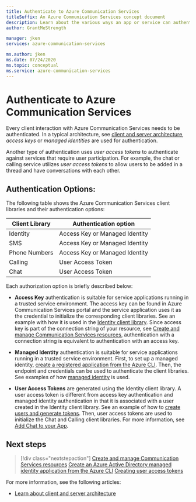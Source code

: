 ```yaml
---
title: Authenticate to Azure Communication Services
titleSuffix: An Azure Communication Services concept document
description: Learn about the various ways an app or service can authenticate to Communication Services.
author: GrantMeStrength

manager: jken
services: azure-communication-services

ms.author: jken
ms.date: 07/24/2020
ms.topic: conceptual
ms.service: azure-communication-services
---
```


# Authenticate to Azure Communication Services

Every client interaction with Azure Communication Services needs to be authenticated. In a typical architecture, see [client and server architecture](./client-and-server-architecture.md), *access keys* or *managed identities* are used for authentication.

Another type of authentication uses *user access tokens* to authenticate against services that require user participation. For example, the chat or calling service utilizes *user access tokens* to allow users to be added in a thread and have conversations with each other.

## Authentication Options:

The following table shows the Azure Communication Services client libraries and their authentication options:

| Client Library    | Authentication option                               |
| ----------------- | ----------------------------------------------------|
| Identity          | Access Key or Managed Identity                      |
| SMS               | Access Key or Managed Identity                      |
| Phone Numbers     | Access Key or Managed Identity                      |
| Calling           | User Access Token                                   |
| Chat              | User Access Token                                   |

Each authorization option is briefly described below:

- **Access Key** authentication is suitable for service applications running in a trusted service environment. The access key can be found in Azure Communication Services portal and the service application uses it as the credential to initialize the corresponding client libraries. See an example with how it is used in the [Identity client library](../quickstarts/access-tokens.md). Since access key is part of the connection string of your resource, see [Create and manage Communication Services resources](../quickstarts/create-communication-resource.md), authentication with a connection string is equivalent to authentication with an access key.

- **Managed Identity** authentication is suitable for service applications running in a trusted service environment. First, to set up a managed identity, [create a registered application from the Azure CLI](../quickstarts/managed-identity-from-cli.md). Then, the endpoint and credentials can be used to authenticate the client libraries. See examples of how [managed identity](../quickstarts/managed-identity.md) is used.

- **User Access Tokens** are generated using the Identity client library. A user access token is different from access key authentication and managed identity authentication in that it is associated with a user created in the Identity client library. See an example of how to [create users and generate tokens](../quickstarts/access-tokens.md). Then, user access tokens are used to initialize the Chat and Calling client libraries. For more information, see [Add Chat to your App](../quickstarts/chat/get-started.md).

## Next steps

> [!div class="nextstepaction"]
> [Create and manage Communication Services resources](../quickstarts/create-communication-resource.md)
> [Create an Azure Active Directory managed identity application from the Azure CLI](../quickstarts/managed-identity-from-cli.md)
> [Creating user access tokens](../quickstarts/access-tokens.md)

For more information, see the following articles:
- [Learn about client and server architecture](../concepts/client-and-server-architecture.md)
